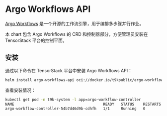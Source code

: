 # Argo Workflows API

[Argo Workflows](https://argo-workflows.readthedocs.io/en/latest/) 是一个开源的工作流引擎，用于编排多步骤并行作业。

本 chart 包含 Argo Workflows 的 CRD 和控制器部分，方便管理员安装在 TensorStack 平台的控制平面。

## 安装

通过以下命令在 TensorStack 平台中安装 Argo Workflows API：

```bash
helm install argo-workflows-api oci://docker.io/t9kpublic/argo-workflows-api --version 0.2.0 -n t9k-system -f ./values.yaml
```

查看安装情况：

```bash
kubectl get pod -n t9k-system -l app=argo-workflow-controller
NAME                                        READY   STATUS    RESTARTS   AGE
argo-workflow-controller-54b7d46d9b-cdhfh   1/1     Running   0          8s
```
